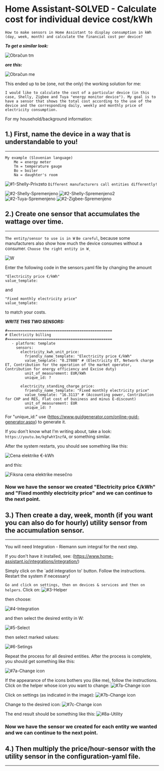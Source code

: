 # Home Assistant-SOLVED - Calculate cost for individual device cost/kWh
`How to make sensors in Home Assistant to display consumption in kWh (day, week, month) and calculate the financial cost per device?`

***To get a similar look:***

![Obračun tm](https://github.com/Trzinka/HA-energy-cost/assets/40424965/458193b2-054f-4c52-968c-26571ddf027b)

***ore this:***

![Obračun me](https://github.com/Trzinka/HA-energy-cost/assets/40424965/aaaf2c9f-585c-4916-a2b9-45714ef76c14)


This ended up to be (one, not the only) the working solution for me:

`I would like to calculate the cost of a particular device (in this case, Shelly, Zigbee and Tuya "energy monitor device").
My goal is to have a sensor that shows the total cost according to the use of the device and the corresponding daily, weekly and monthly price of electricity consumption.`

For my household/background information:




## 1.) First, name the device in a way that is understandable to you!
******************************************************************
    
    My example (Slovenian language)
        Me = energy meter
        Tm = temperature gauge
        Bo = boiler
        Na = daughter's room
![#1-Shelly-Privzeto](https://github.com/Trzinka/HA-energy-cost/assets/40424965/36e62ab4-26d3-42aa-a5ec-c6aea5407f9b)
`Different manufacturers call entities differently!`

![#2-Shelly-Spremenjeno](https://github.com/Trzinka/HA-energy-cost/assets/40424965/28ca19d1-4a19-44a5-8945-932f2a2bab4f)
![#2-Shelly-Spremenjeno2](https://github.com/Trzinka/HA-energy-cost/assets/40424965/1723de46-02ea-4576-b17d-373db79c9d0a)
![#2-Tuya-Spremenjeno](https://github.com/Trzinka/HA-energy-cost/assets/40424965/fdfd9944-d17c-4df6-8e96-3c2b0c25bf53)
![#2-Zigbee-Spremenjeno](https://github.com/Trzinka/HA-energy-cost/assets/40424965/eab1daab-32f2-4467-8e07-b739a065c060)




## 2.) Create one sensor that accumulates the wattage over time. 
*************************************************************

`The entity/sensor to use is in W` `Be careful`, because some manufacturers also show how much the device consumes without a consumer. `Choose the right entity in W˛`

![W](https://github.com/Trzinka/HA-energy-cost/assets/40424965/62cc59d7-dc65-4c9e-97ea-74899f5a97eb)

Enter the following code in the sensors.yaml file by changing the amount 

    "Electricity price €/kWh"
    value_template: 
and 
    
    "Fixed monthly electricity price"
    value_template:
        
to match your costs.

***WRITE THIS TWO SENSORS:***         
```
#================================================
# Electricity billing
#================================================ 
   - platform: template
     sensors:
       electricity_kwh_unit_price:
         friendly_name_template: "Electricity price €/kWh"
         value_template: "0.27808" # (Electricity ET, Network charge ET, Contribution for the operation of the market operator, Contribution for energy efficiency and Excise duty)
         unit_of_measurement: EUR/kWh
         unique_id: ?

       electricity_standing_charge_price:
         friendly_name_template: "Fixed monthly electricity price"
         value_template: "16.3113" # (Accounting power, Contribution for CHP and RES, Flat cost of business and minus E-discount)
         unit_of_measurement: EUR
         unique_id: ?
```


For "unique_id:" use (https://www.guidgenerator.com/online-guid-generator.aspx) to generate it.


If you don't know what I'm writing about, take a look: `https://youtu.be/kgFwhYInzfA`, or something similar.

After the system restarts, you should see something like this:

![Cena elektrike €-kWh](https://github.com/Trzinka/HA-energy-cost/assets/40424965/0a3b797a-dc8c-41b7-9187-a2549443e9a9)

and this:

![Fiksna cena elektrike mesečno](https://github.com/Trzinka/HA-energy-cost/assets/40424965/d3f005d9-8024-43c8-a911-4e01972344bf)

### Now we have the sensor we created "Electricity price €/kWh" and "Fixed monthly electricity price" and we can continue to the next point.




## 3.) Then create a day, week, month (if you want you can also do for hourly) utility sensor from the accumulation sensor.
************************************************************************************************************************
You will need Integration - Riemann sum integral for the next step. 

If you don't have it installed, see: (https://www.home-assistant.io/integrations/integration/)

Simply click on the `add integration to' button. Follow the instructions. Restart the system if necessary!

`Go and click on settings, then on devices & services and then on helpers`. Click on:
![#3-Helper](https://github.com/Trzinka/HA-energy-cost/assets/40424965/b49d8e0e-56ad-47ca-b0ba-84757787ee8c)

then choose:

![#4-Integration](https://github.com/Trzinka/HA-energy-cost/assets/40424965/42f7e143-a04b-4deb-807a-8966f469216f)

and then select the desired entity in W:

![#5-Select](https://github.com/Trzinka/HA-energy-cost/assets/40424965/58edb5a3-cc30-48fb-98de-d3ab3a72d9e6)

then select marked values:

![#6-Setings](https://github.com/Trzinka/HA-energy-cost/assets/40424965/84e962aa-d9e2-433f-9e86-3debd05ebc0b)

Repeat the process for all desired entities. After the process is complete, you should get something like this:

![#7a-Change icon](https://github.com/Trzinka/HA-energy-cost/assets/40424965/d52b5838-8afb-4b25-b118-2df49d17fb1a)

If the appearance of the icons bothers you (like me), follow the instructions. Click on the helper whose icon you want to change:
![#7a-Change icon](https://github.com/Trzinka/HA-energy-cost/assets/40424965/0566d580-a81f-4f0b-a121-d37d4f514bc3)

Click on settings (as indicated in the image):
![#7b-Change icon](https://github.com/Trzinka/HA-energy-cost/assets/40424965/8d4c730a-028f-447e-b070-f3f2c20acfd3)

Change to the desired icon:
![#7c-Change icon](https://github.com/Trzinka/HA-energy-cost/assets/40424965/4c0a60d7-00fd-48be-a483-7393a41fbf55)

The end result should be something like this:
![#8a-Utility](https://github.com/Trzinka/HA-energy-cost/assets/40424965/53fbc0ec-0257-4d9c-afce-c5eede1d0dd0)

### Now we have the sensor we created for each entity we wanted and we can continue to the next point.




## 4.) Then multiply the price/hour-sensor with the utility sensor in the configuration-yaml file.
**************************************************************************************************



